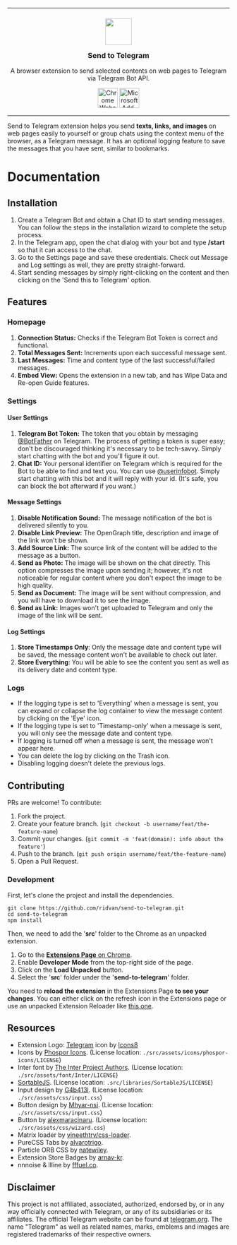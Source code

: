 ***

<h3 align="center">
<sub>
<p align="center"><img src="./src/assets/logo/128.png" height="60" width="60"></p>
</sub>
Send to Telegram
</h3>
<p align="center">
A browser extension to send selected contents on web pages to Telegram via Telegram Bot API.
</p>
<p align="center">
<a target="_blank" title="Chrome Webstore Link of Send to Telegram extension" href="https://chromewebstore.google.com/detail/send-to-telegram/jejaagembgeeipilhpjpndednmcphenh"><img src="https://raw.githubusercontent.com/gist/ridvan/ac7147342bcf6ca9553cac9fca824e08/raw/8aa16ca40217f44e74f5d446710f37e4e4708f67/chrome-extension.svg" height="45" alt="Chrome Webstore Badge"></a>
<a target="_blank" href="https://microsoftedge.microsoft.com/addons/detail/send-to-telegram/gefemahopiogjhmaailegnjippcpfgbb"><img src="https://raw.githubusercontent.com/gist/ridvan/ac7147342bcf6ca9553cac9fca824e08/raw/603061e90d56021c0f7516995b5443a763fa9dfd/microsoft-edge-addon.svg" height="45" alt="Microsoft Add-ons Badge"></a>
</p>

***

Send to Telegram extension helps you send **texts, links, and images** on web pages easily to yourself or group chats using the context menu of the browser, as a Telegram message. It has an optional logging feature to save the messages that you have sent, similar to bookmarks.

<h1>Documentation</h1>

<h2>Installation</h2>

1. Create a Telegram Bot and obtain a Chat ID to start sending messages. You can follow the steps in the installation wizard to complete the setup process.
2. In the Telegram app, open the chat dialog with your bot and type **/start** so that it can access to the chat.
3. Go to the Settings page and save these credentials. Check out Message and Log settings as well, they are pretty straight-forward.
4. Start sending messages by simply right-clicking on the content and then clicking on the 'Send this to Telegram' option.

<h2>Features</h2>

<h3>Homepage</h3>

1. **Connection Status:** Checks if the Telegram Bot Token is correct and functional.
2. **Total Messages Sent:** Increments upon each successful message sent.
3. **Last Messages:** Time and content type of the last successful/failed messages.
4. **Embed View:** Opens the extension in a new tab, and has Wipe Data and Re-open Guide features.

<h3>Settings</h3>

<h4>User Settings</h4>

1. **Telegram Bot Token:** The token that you obtain by messaging [@BotFather](https://t.me/BotFather) on Telegram. The process of getting a token is super easy; don't be discouraged thinking it's necessary to be tech-savvy. Simply start chatting with the bot and you'll figure it out.
2. **Chat ID:** Your personal identifier on Telegram which is required for the Bot to be able to find and text you. You can use [@userinfobot](https://t.me/userinfobot). Simply start chatting with this bot and it will reply with your id. (It's safe, you can block the bot afterward if you want.)

<h4>Message Settings</h4>

1. **Disable Notification Sound:** The message notification of the bot is delivered silently to you.
2. **Disable Link Preview:** The OpenGraph title, description and image of the link won't be shown.
3. **Add Source Link:** The source link of the content will be added to the message as a button.
4. **Send as Photo:** The image will be shown on the chat directly. This option compresses the image upon sending it; however, it's not noticeable for regular content where you don't expect the image to be high quality.
5. **Send as Document:** The image will be sent without compression, and you will have to download it to see the image.
6. **Send as Link:** Images won't get uploaded to Telegram and only the image of the link will be sent.

<h4>Log Settings</h4>

1. **Store Timestamps Only**: Only the message date and content type will be saved, the message content won't be available to check out later.
2. **Store Everything**: You will be able to see the content you sent as well as its delivery date and content type.

<h3>Logs</h3>

- If the logging type is set to 'Everything' when a message is sent, you can expand or collapse the log container to view the message content by clicking on the 'Eye' icon.
- If the logging type is set to 'Timestamp-only' when a message is sent, you will only see the message date and content type.
- If logging is turned off when a message is sent, the message won't appear here.
- You can delete the log by clicking on the Trash icon.
- Disabling logging doesn't delete the previous logs.

<h2>Contributing</h2>

PRs are welcome! To contribute:

1. Fork the project.
2. Create your feature branch. (`git checkout -b username/feat/the-feature-name`)
3. Commit your changes. (`git commit -m 'feat(domain): info about the feature'`)
4. Push to the branch. (`git push origin username/feat/the-feature-name`)
5. Open a Pull Request.

<h3>Development</h3>

First, let's clone the project and install the dependencies.

```
git clone https://github.com/ridvan/send-to-telegram.git
cd send-to-telegram
npm install
```

Then, we need to add the '**src**' folder to the Chrome as an unpacked extension.

1. Go to the [**Extensions Page** on Chrome](chrome://extensions/).
2. Enable **Developer Mode** from the top-right side of the page.
3. Click on the **Load Unpacked** button.
4. Select the '**src**' folder under the '**send-to-telegram**' folder.

You need to **reload the extension** in the Extensions Page **to see your changes**. You can either click on the refresh icon in the Extensions page or use an unpacked Extension Reloader like [this one](https://chromewebstore.google.com/detail/fimgfedafeadlieiabdeeaodndnlbhid).

<h2>Resources</h2>

- Extension Logo: [Telegram](https://icons8.com/icon/jZ1z64hEYYLW/telegram) icon by [Icons8](https://icons8.com)
- Icons by [Phospor Icons](https://phosphoricons.com/). (License location: `./src/assets/icons/phospor-icons/LICENSE`)
- Inter font by [The Inter Project Authors](https://github.com/rsms/inter). (License location: `./src/assets/font/Inter/LICENSE`)
- [SortableJS](https://github.com/SortableJS/Sortable). (License location: `.src/libraries/SortableJS/LICENSE`)
- Input design by [G4b413l](https://uiverse.io/G4b413l/mean-stingray-9). (License location: `./src/assets/css/input.css`)
- Button design by [Mhyar-nsi](https://uiverse.io/Mhyar-nsi/tiny-wasp-99). (License location: `./src/assets/css/input.css`)
- Button by [alexmaracinaru](https://uiverse.io/alexmaracinaru/brown-bobcat-65). (License location: `./src/assets/css/wizard.css`)
- Matrix loader by [vineethtrv/css-loader](https://github.com/vineethtrv/css-loader).
- PureCSS Tabs by [alvarotrigo](https://codepen.io/alvarotrigo/pen/bGoPzMe).
- Particle ORB CSS by [natewiley](https://codepen.io/natewiley/pen/GgONKy).
- Extension Store Badges by [arnav-kr](https://github.com/arnav-kr).
- nnnoise & llline by [fffuel.co](https://fffuel.co/).

<h2>Disclaimer</h2>

This project is not affiliated, associated, authorized, endorsed by, or in any way officially connected with Telegram, or any of its subsidiaries or its affiliates. The official Telegram website can be found at [telegram.org](https://telegram.org). The name "Telegram" as well as related names, marks, emblems and images are registered trademarks of their respective owners.

